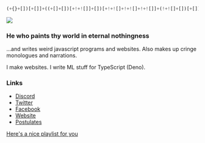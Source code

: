 ```js
(+{}+[])[+[]]+((+[]+[])[+!+![]]+[])[+!+![]+!+![]+!+![]]+(!+![]+[])[+[]]+(!+![]+[])[+[]]
```

<a href="https://count.nett.moe" target="blank">
    <img src="https://count.nett.moe/get/retraigo/img?theme=moebooru" />
</a>

### He who paints thy world in eternal nothingness
...and writes weird javascript programs and websites. Also makes up cringe monologues and narrations.

I make websites. I write ML stuff for TypeScript (Deno).

### Links
* [Discord](https://discord.gg/A69vvdK)
* [Twitter](https://twitter.com/retraigo)
* [Facebook](https://fb.me/retraigo)
* [Website](https://nett.moe/)
* [Postulates](https://gist.github.com/retraigo/df4cac05453bf61207119c0ff2d82513)

[Here's a nice playlist for you](https://open.spotify.com/playlist/1MMcPhfXHmS4UEhCn44I5u?si=f8a30a167d524c31)
<!--
<div style = "display:flex">
<img src = "https://github-readme-stats.vercel.app/api?username=retraigo&show_icons=true&include_all_commits=true&count_private=true&theme=tokyonight" alt = "Github stats" height = "170em" />
<img src = "https://github-readme-stats.vercel.app/api/top-langs/?username=retraigo&show_icons=true&include_all_commits=true&count_private=true&layout=compact&theme=tokyonight" alt = "Github stats again" height = "170em" />
</div>
-->
